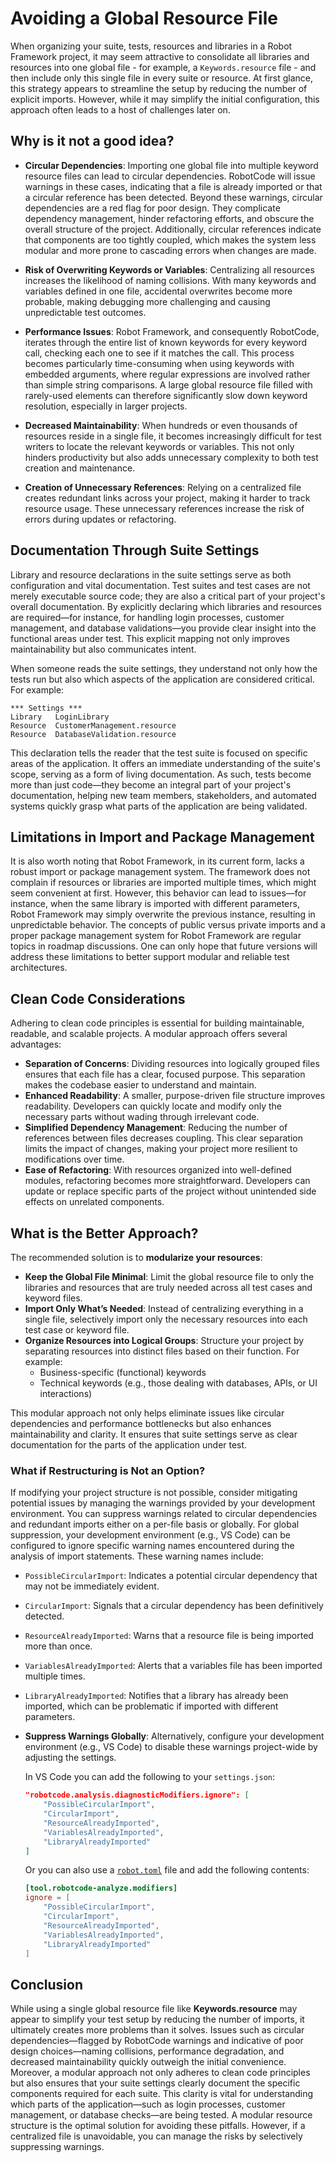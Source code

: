 # Avoiding a Global Resource File

When organizing your suite, tests, resources and libraries in a Robot Framework project, it may seem attractive to consolidate all libraries and resources into one global file - for example, a `Keywords.resource` file - and then include only this single file in every suite or resource. At first glance, this strategy appears to streamline the setup by reducing the number of explicit imports. However, while it may simplify the initial configuration, this approach often leads to a host of challenges later on.

## Why is it not a good idea?

- **Circular Dependencies**: Importing one global file into multiple keyword resource files can lead to circular dependencies. RobotCode will issue warnings in these cases, indicating that a file is already imported or that a circular reference has been detected. Beyond these warnings, circular dependencies are a red flag for poor design. They complicate dependency management, hinder refactoring efforts, and obscure the overall structure of the project. Additionally, circular references indicate that components are too tightly coupled, which makes the system less modular and more prone to cascading errors when changes are made.

- **Risk of Overwriting Keywords or Variables**: Centralizing all resources increases the likelihood of naming collisions. With many keywords and variables defined in one file, accidental overwrites become more probable, making debugging more challenging and causing unpredictable test outcomes.

- **Performance Issues**: Robot Framework, and consequently RobotCode, iterates through the entire list of known keywords for every keyword call, checking each one to see if it matches the call. This process becomes particularly time-consuming when using keywords with embedded arguments, where regular expressions are involved rather than simple string comparisons. A large global resource file filled with rarely-used elements can therefore significantly slow down keyword resolution, especially in larger projects.

- **Decreased Maintainability**: When hundreds or even thousands of resources reside in a single file, it becomes increasingly difficult for test writers to locate the relevant keywords or variables. This not only hinders productivity but also adds unnecessary complexity to both test creation and maintenance.

- **Creation of Unnecessary References**: Relying on a centralized file creates redundant links across your project, making it harder to track resource usage. These unnecessary references increase the risk of errors during updates or refactoring.

## Documentation Through Suite Settings

Library and resource declarations in the suite settings serve as both configuration and vital documentation. Test suites and test cases are not merely executable source code; they are also a critical part of your project's overall documentation. By explicitly declaring which libraries and resources are required—for instance, for handling login processes, customer management, and database validations—you provide clear insight into the functional areas under test. This explicit mapping not only improves maintainability but also communicates intent.

When someone reads the suite settings, they understand not only how the tests run but also which aspects of the application are considered critical. For example:

```robot
*** Settings ***
Library   LoginLibrary
Resource  CustomerManagement.resource
Resource  DatabaseValidation.resource
```

This declaration tells the reader that the test suite is focused on specific areas of the application. It offers an immediate understanding of the suite's scope, serving as a form of living documentation. As such, tests become more than just code—they become an integral part of your project's documentation, helping new team members, stakeholders, and automated systems quickly grasp what parts of the application are being validated.

## Limitations in Import and Package Management

It is also worth noting that Robot Framework, in its current form, lacks a robust import or package management system. The framework does not complain if resources or libraries are imported multiple times, which might seem convenient at first. However, this behavior can lead to issues—for instance, when the same library is imported with different parameters, Robot Framework may simply overwrite the previous instance, resulting in unpredictable behavior. The concepts of public versus private imports and a proper package management system for Robot Framework are regular topics in roadmap discussions. One can only hope that future versions will address these limitations to better support modular and reliable test architectures.

## Clean Code Considerations

Adhering to clean code principles is essential for building maintainable, readable, and scalable projects. A modular approach offers several advantages:

- **Separation of Concerns**: Dividing resources into logically grouped files ensures that each file has a clear, focused purpose. This separation makes the codebase easier to understand and maintain.
- **Enhanced Readability**: A smaller, purpose-driven file structure improves readability. Developers can quickly locate and modify only the necessary parts without wading through irrelevant code.
- **Simplified Dependency Management**: Reducing the number of references between files decreases coupling. This clear separation limits the impact of changes, making your project more resilient to modifications over time.
- **Ease of Refactoring**: With resources organized into well-defined modules, refactoring becomes more straightforward. Developers can update or replace specific parts of the project without unintended side effects on unrelated components.

## What is the Better Approach?

The recommended solution is to **modularize your resources**:

- **Keep the Global File Minimal**: Limit the global resource file to only the libraries and resources that are truly needed across all test cases and keyword files.
- **Import Only What’s Needed**: Instead of centralizing everything in a single file, selectively import only the necessary resources into each test case or keyword file.
- **Organize Resources into Logical Groups**: Structure your project by separating resources into distinct files based on their function. For example:
  - Business-specific (functional) keywords
  - Technical keywords (e.g., those dealing with databases, APIs, or UI interactions)

This modular approach not only helps eliminate issues like circular dependencies and performance bottlenecks but also enhances maintainability and clarity. It ensures that suite settings serve as clear documentation for the parts of the application under test.

### What if Restructuring is Not an Option?

If modifying your project structure is not possible, consider mitigating potential issues by managing the warnings provided by your development environment. You can suppress warnings related to circular dependencies and redundant imports either on a per-file basis or globally. For global suppression, your development environment (e.g., VS Code) can be configured to ignore specific warning names encountered during the analysis of import statements. These warning names include:

- `PossibleCircularImport`: Indicates a potential circular dependency that may not be immediately evident.
- `CircularImport`: Signals that a circular dependency has been definitively detected.
- `ResourceAlreadyImported`: Warns that a resource file is being imported more than once.
- `VariablesAlreadyImported`: Alerts that a variables file has been imported multiple times.
- `LibraryAlreadyImported`: Notifies that a library has already been imported, which can be problematic if imported with different parameters.

- **Suppress Warnings Globally**: Alternatively, configure your development environment (e.g., VS Code) to disable these warnings project-wide by adjusting the settings.

  In VS Code you can add the following to your `settings.json`:

  ```json
  "robotcode.analysis.diagnosticModifiers.ignore": [
      "PossibleCircularImport",
      "CircularImport",
      "ResourceAlreadyImported",
      "VariablesAlreadyImported",
      "LibraryAlreadyImported"
  ]
  ```

  Or you can also use a [`robot.toml`](/03_reference/config) file and add the following contents:

  ```toml
  [tool.robotcode-analyze.modifiers]
  ignore = [
      "PossibleCircularImport",
      "CircularImport",
      "ResourceAlreadyImported",
      "VariablesAlreadyImported",
      "LibraryAlreadyImported"
  ]
  ```

## Conclusion

While using a single global resource file like **Keywords.resource** may appear to simplify your test setup by reducing the number of imports, it ultimately creates more problems than it solves. Issues such as circular dependencies—flagged by RobotCode warnings and indicative of poor design choices—naming collisions, performance degradation, and decreased maintainability quickly outweigh the initial convenience. Moreover, a modular approach not only adheres to clean code principles but also ensures that your suite settings clearly document the specific components required for each suite. This clarity is vital for understanding which parts of the application—such as login processes, customer management, or database checks—are being tested. A modular resource structure is the optimal solution for avoiding these pitfalls. However, if a centralized file is unavoidable, you can manage the risks by selectively suppressing warnings.
